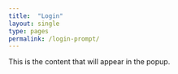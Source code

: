 ```yaml
---
title:  "Login"
layout: single
type: pages
permalink: /login-prompt/
---
```



This is the content that will appear in the popup.